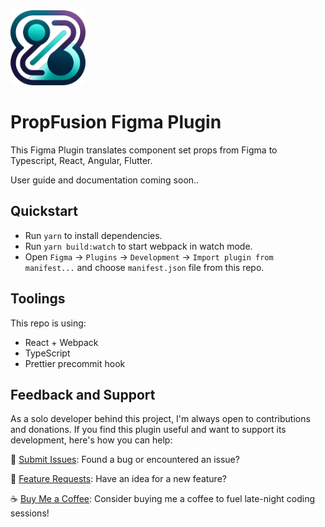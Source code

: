 <img src="src/app/assets/logo.png" alt="PropFusion" width="120 " height="120 ">

# PropFusion Figma Plugin

This Figma Plugin translates component set props from Figma to Typescript, React, Angular, Flutter.

User guide and documentation coming soon..

## Quickstart

- Run `yarn` to install dependencies.
- Run `yarn build:watch` to start webpack in watch mode.
- Open `Figma` -> `Plugins` -> `Development` -> `Import plugin from manifest...` and choose `manifest.json` file from this repo.

## Toolings

This repo is using:

- React + Webpack
- TypeScript
- Prettier precommit hook


## Feedback and Support

As a solo developer behind this project, I'm always open to contributions and donations. If you find this plugin useful and want to support its development, here's how you can help:

🐞 [Submit Issues](https://github.com/bkny-labs/prop-fusion-figma-plugin/issues): Found a bug or encountered an issue?

🚀 [Feature Requests](https://trello.com/b/MYpQY0KK/propfusion-features-board): Have an idea for a new feature?

☕ [Buy Me a Coffee](https://buymeacoffee.com/m42na): Consider buying me a coffee to fuel late-night coding sessions!

